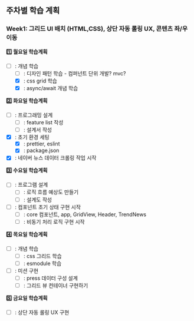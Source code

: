 ## 주차별 학습 계획

### Week1: 그리드 UI 배치 (HTML,CSS), 상단 자동 롤링 UX, 콘텐츠 좌/우 이동

**:one: 월요일 학습계획**

- [ ] : 개념 학습
  - [ ] : 디자인 패턴 학습 - 컴퍼넌트 단위 개발? mvc? 
  - [x] : css grid 학습
  - [x] : async/await 개념 학습

**:two: 화요일 학습계획**

- [ ] : 프로그래밍 설계
  - [ ] : feature list 작성
  - [ ] : 설계서 작성
- [x] : 초기 환경 세팅
  - [x] : prettier, eslint
  - [x] : package.json
- [x] : 네이버 뉴스 데이터 크롤링 작업 시작

**:three: 수요일 학습계획**

- [ ] : 프로그램 설계
  - [ ] : 로직 흐름 예상도 만들기
  - [ ] : 설계도 작성
- [ ] : 컴포넌트 초기 상태 구현 시작
  - [ ] : core 컴포넌트, app, GridView, Header, TrendNews
  - [ ] : 비동기 처리 로직 구현 시작

**:four: 목요일 학습계획**

- [ ] : 개념 학습
  - [ ] : css 그리드 학습
  - [ ] : esmodule 학습
- [ ] : 미션 구현
  - [ ] : press 데이터 구성 설계
  - [ ] : 그리드 뷰 컨테이너 구현하기

**:five: 금요일 학습계획**

- [ ] : 상단 자동 롤링 UX 구현



